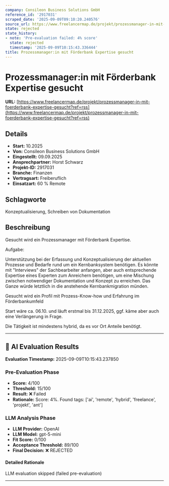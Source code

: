 ```yaml
---
company: Consileon Business Solutions GmbH
reference_id: '2917031'
scraped_date: '2025-09-09T09:10:20.240576'
source_url: https://www.freelancermap.de/projekt/prozessmanager-in-mit-foerderbank-expertise-gesucht?ref=rss
state: rejected
state_history:
- note: 'Pre-evaluation failed: 4% score'
  state: rejected
  timestamp: '2025-09-09T10:15:43.336444'
title: Prozessmanager:in mit Förderbank Expertise gesucht
---
```



# Prozessmanager:in mit Förderbank Expertise gesucht
**URL:** [https://www.freelancermap.de/projekt/prozessmanager-in-mit-foerderbank-expertise-gesucht?ref=rss](https://www.freelancermap.de/projekt/prozessmanager-in-mit-foerderbank-expertise-gesucht?ref=rss)
## Details
- **Start:** 10.2025
- **Von:** Consileon Business Solutions GmbH
- **Eingestellt:** 09.09.2025
- **Ansprechpartner:** Horst Schwarz
- **Projekt-ID:** 2917031
- **Branche:** Finanzen
- **Vertragsart:** Freiberuflich
- **Einsatzart:** 60
                                                % Remote

## Schlagworte
Konzeptualisierung, Schreiben von Dokumentation

## Beschreibung
Gesucht wird ein Prozessmanager mit Förderbank Expertise.

Aufgabe:

Unterstützung bei der Erfassung und Konzeptualisierung der aktuellen Prozesse und Bedarfe rund um ein Kernbanksystem benötigen. Es könnte mit "Interviews" der Sachbearbeiter anfangen, aber auch entsprechende Expertise eines Experten zum Anreichern benötigen, um eine Mischung zwischen notwendiger Dokumentation und Konzept zu erreichen. Das Ganze würde letztlich in die anstehende Kernbankmigration münden.

Gesucht wird ein Profil mit Prozess-Know-how und Erfahrung im Förderbankumfeld

Start wäre ca. 06.10. und läuft erstmal bis 31.12.2025, ggf. käme aber auch eine Verlängerung in Frage.

Die Tätigkeit ist mindestens hybrid, da es vor Ort Anteile benötigt.

---

## 🤖 AI Evaluation Results

**Evaluation Timestamp:** 2025-09-09T10:15:43.237850

### Pre-Evaluation Phase
- **Score:** 4/100
- **Threshold:** 15/100
- **Result:** ❌ Failed
- **Rationale:** Score: 4%. Found tags: ['ai', 'remote', 'hybrid', 'freelance', 'projekt', 'ant']

### LLM Analysis Phase
- **LLM Provider:** OpenAI
- **LLM Model:** gpt-5-mini
- **Fit Score:** 0/100
- **Acceptance Threshold:** 89/100
- **Final Decision:** ❌ REJECTED

#### Detailed Rationale
LLM evaluation skipped (failed pre-evaluation)

---
